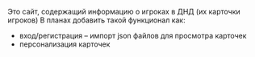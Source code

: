 Это сайт, содержащий информацию о игроках в ДНД (их карточки игроков)
В планах добавить такой функционал как:
- вход/регистрация
– импорт json файлов для просмотра карточек
- персонализация карточек
